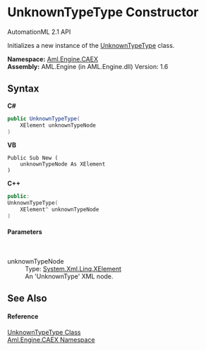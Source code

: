 # UnknownTypeType Constructor 
AutomationML 2.1 API 

Initializes a new instance of the <a href="T_Aml_Engine_CAEX_UnknownTypeType">UnknownTypeType</a> class.

**Namespace:**&nbsp;<a href="N_Aml_Engine_CAEX">Aml.Engine.CAEX</a><br />**Assembly:**&nbsp;AML.Engine (in AML.Engine.dll) Version: 1.6

## Syntax

**C#**<br />
``` C#
public UnknownTypeType(
	XElement unknownTypeNode
)
```

**VB**<br />
``` VB
Public Sub New ( 
	unknownTypeNode As XElement
)
```

**C++**<br />
``` C++
public:
UnknownTypeType(
	XElement^ unknownTypeNode
)
```


#### Parameters
&nbsp;<dl><dt>unknownTypeNode</dt><dd>Type: <a href="https://docs.microsoft.com/dotnet/api/system.xml.linq.xelement" target="_parent" rel="noopener noreferrer">System.Xml.Linq.XElement</a><br />An 'UnknownType' XML node.</dd></dl>

## See Also


#### Reference
<a href="T_Aml_Engine_CAEX_UnknownTypeType">UnknownTypeType Class</a><br /><a href="N_Aml_Engine_CAEX">Aml.Engine.CAEX Namespace</a><br />